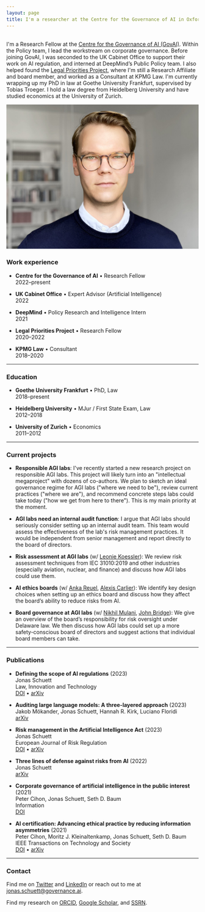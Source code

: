 ```yaml
---
layout: page
title: I'm a researcher at the Centre for the Governance of AI in Oxford. I try to reduce existential risks from AI by improving the corporate governance of AGI labs.
---
```


<br>I'm a Research Fellow at the [Centre for the Governance of AI (GovAI)](https://www.governance.ai/). Within the Policy team, I lead the workstream on corporate governance. Before joining GovAI, I was seconded to the UK Cabinet Office to support their work on AI regulation, and interned at DeepMind’s Public Policy team. I also helped found the [Legal Priorities Project](https://www.legalpriorities.org/), where I'm still a Research Affiliate and board member, and worked as a Consultant at KPMG Law. I'm currently wrapping up my PhD in law at Goethe University Frankfurt, supervised by Tobias Troeger. I hold a law degree from Heidelberg University and have studied economics at the University of Zurich.

![Jonas Schuett](/jonasschuett.jpg "Jonas Schuett")


### Work experience

- **Centre for the Governance of AI** • Research Fellow <br>
2022–present

- **UK Cabinet Office** • Expert Advisor (Artificial Intelligence) <br>
2022

- **DeepMind** • Policy Research and Intelligence Intern <br>
2021

- **Legal Priorities Project** • Research Fellow <br>
2020–2022

- **KPMG Law** • Consultant <br>
2018–2020

---

### Education

- **Goethe University Frankfurt** • PhD, Law <br>
2018–present

- **Heidelberg University** • MJur / First State Exam, Law <br>
2012–2018

- **University of Zurich** • Economics <br>
2011–2012

---

### Current projects
- **Responsible AGI labs**: I've recently started a new research project on responsible AGI labs. This project will likely turn into an "intellectual megaproject" with dozens of co-authors. We plan to sketch an ideal governance regime for AGI labs ("where we need to be"), review current practices ("where we are"), and recommend concrete steps labs could take today ("how we get from here to there"). This is my main priority at the moment.

- **AGI labs need an internal audit function**: I argue that AGI labs should seriously consider setting up an internal audit team. This team would assess the effectiveness of the lab's risk management practices. It would be independent from senior management and report directly to the board of directors.

- **Risk assessment at AGI labs** (w/ [Leonie Koessler](https://www.linkedin.com/in/leonie-koessler-ll-m-kcl-85b71814a/)): We review risk assessment techniques from IEC 31010:2019 and other industries (especially aviation, nuclear, and finance) and discuss how AGI labs could use them.

- **AI ethics boards** (w/ [Anka Reuel](https://www.linkedin.com/in/ankareuel/), [Alexis Carlier](https://www.linkedin.com/in/alexis-carlier-995367170/)): We identify key design choices when setting up an ethics board and discuss how they affect the board’s ability to reduce risks from AI.

- **Board governance at AGI labs** (w/ [Nikhil Mulani](https://www.linkedin.com/in/nmulani/), [John Bridge](https://www.linkedin.com/in/johnmichaelbridge/)): We give an overview of the board’s responsibility for risk oversight under Delaware law. We then discuss how AGI labs could set up a more safety-conscious board of directors and suggest actions that individual board members can take.

---

### Publications

- **Defining the scope of AI regulations** (2023) <br>
Jonas Schuett <br>
Law, Innovation and Technology <br>
[DOI](https://doi.org/10.1080/17579961.2023.2184135) • [arXiv](https://arxiv.org/abs/1909.01095)

- **Auditing large language models: A three-layered approach** (2023) <br>
Jakob Mökander, Jonas Schuett, Hannah R. Kirk, Luciano Floridi <br>
[arXiv](https://arxiv.org/abs/2302.08500)

- **Risk management in the Artificial Intelligence Act** (2023) <br>
Jonas Schuett <br>
European Journal of Risk Regulation <br>
[DOI](https://doi.org/10.1017/err.2023.1) • [arXiv](https://arxiv.org/abs/2212.03109)

- **Three lines of defense against risks from AI** (2022) <br>
Jonas Schuett <br>
[arXiv](https://arxiv.org/abs/2212.08364)

- **Corporate governance of artificial intelligence in the public interest** (2021) <br>
Peter Cihon, Jonas Schuett, Seth D. Baum <br>
Information <br>
[DOI](https://doi.org/10.3390/info12070275)

- **AI certification: Advancing ethical practice by reducing information asymmetries** (2021) <br>
Peter Cihon, Moritz J. Kleinaltenkamp, Jonas Schuett, Seth D. Baum <br>
IEEE Transactions on Technology and Society <br>
[DOI](https://doi.org/10.1109/TTS.2021.3077595) • [arXiv](https://arxiv.org/abs/2105.10356)

---

### Contact

Find me on [Twitter](https://twitter.com/jonasschuett) and [LinkedIn](https://www.linkedin.com/in/jonasschuett) or reach out to me at [jonas.schuett@governance.ai](mailto:jonas.schuett@governance.ai).

Find my research on [ORCID](https://orcid.org/0000-0001-7154-5049), [Google Scholar](https://scholar.google.com/citations?user=iZXltDgAAAAJ&hl=en&oi=ao), and [SSRN](https://papers.ssrn.com/sol3/cf_dev/AbsByAuth.cfm?per_id=3705327).
